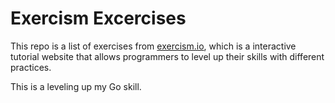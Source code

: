 # Exercism Excercises

This repo is a list of exercises from [exercism.io](https://github.com/exercism/exercism.io), which is a interactive tutorial website that allows programmers to level up their skills with different practices.

This is a leveling up my Go skill.
